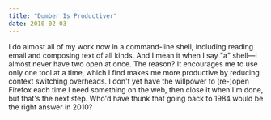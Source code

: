 ```yaml
---
title: "Dumber Is Productiver"
date: 2010-02-03
---
```

I do almost all of my work now in a command-line shell, including reading email and composing text of all kinds. And I mean it when I say "a" shell—I almost never have two open at once. The reason? It encourages me to use only one tool at a time, which I find makes me more productive by reducing context switching overheads. I don't yet have the willpower to (re-)open Firefox each time I need something on the web, then close it when I'm done, but that's the next step. Who'd have thunk that going back to 1984 would be the right answer in 2010?
